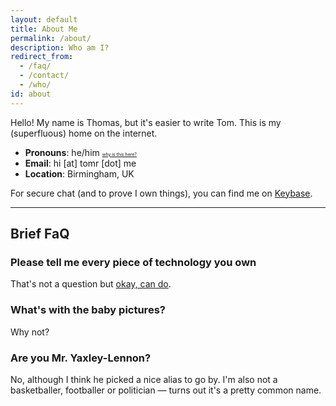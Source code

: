 ```yaml
---
layout: default
title: About Me
permalink: /about/
description: Who am I?
redirect_from:
  - /faq/
  - /contact/
  - /who/
id: about
---
```


  Hello! My name is Thomas, but it's easier to write Tom. This is my (superfluous) home on the internet.

- **Pronouns**: he/him <a style="font-size: 0.5em" href="https://web.archive.org/web/20200524175521/https://twitter.com/clewisreviews/status/1264614955141287936">why is this here?</a>
- **Email**: <a id="js-email">hi [at] tomr [dot] me</a>
- **Location**: Birmingham, UK  

For secure chat (and to prove I own things), you can find me on [Keybase](https://keybase.io/{{site.keybase}}).

---

## Brief FaQ

### Please tell me every piece of technology you own
That's not a question but [okay, can do](/uses).

### What's with the baby pictures?
Why not?

### Are you Mr. Yaxley-Lennon?
No, although I think he picked a nice alias to go by. I'm also not a basketballer, footballer or politician &mdash; turns out it's a pretty common name.

<script>
const email = atob("aGlAdG9tci5tZQ==")
document.getElementById('js-email').innerHTML = email;
document.getElementById('js-email').href = `mailto:${email}`;
</script>